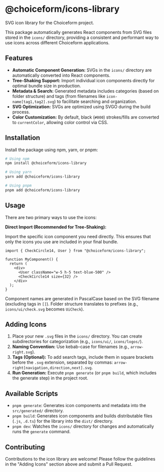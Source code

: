 # @choiceform/icons-library

SVG icon library for the Choiceform project.

This package automatically generates React components from SVG files stored in the `icons/` directory, providing a consistent and performant way to use icons across different Choiceform applications.

## Features

- **Automatic Component Generation:** SVGs in the `icons/` directory are automatically converted into React components.
- **Tree-Shaking Support:** Import individual icon components directly for optimal bundle size in production.
- **Metadata & Search:** Generated metadata includes categories (based on folder structure) and tags (from filenames like `icon-name[tag1,tag2].svg`) to facilitate searching and organization.
- **SVG Optimization:** SVGs are optimized using SVGO during the build process.
- **Color Customization:** By default, black (`#000`) strokes/fills are converted to `currentColor`, allowing color control via CSS.

## Installation

Install the package using npm, yarn, or pnpm:

```bash
# Using npm
npm install @choiceform/icons-library

# Using yarn
yarn add @choiceform/icons-library

# Using pnpm
pnpm add @choiceform/icons-library
```

## Usage

There are two primary ways to use the icons:

**Direct Import (Recommended for Tree-Shaking):**

Import the specific icon component you need directly. This ensures that only the icons you use are included in your final bundle.

```tsx
import { CheckCircle14, User } from "@choiceform/icons-library";

function MyComponent() {
  return (
    <div>
      <User className="w-5 h-5 text-blue-500" />
      <CheckCircle14 size={32} />
    </div>
  );
}
```

Component names are generated in PascalCase based on the SVG filename (excluding tags in `[]`). Folder structure translates to prefixes (e.g., `icons/ui/check.svg` becomes `UiCheck`).

## Adding Icons

1. Place your new `.svg` files in the `icons/` directory. You can create subdirectories for categorization (e.g., `icons/ui/`, `icons/logos/`).
2. **Naming Convention:** Use kebab-case for filenames (e.g., `arrow-right.svg`).
3. **Tags (Optional):** To add search tags, include them in square brackets before the `.svg` extension, separated by commas: `arrow-right[navigation,direction,next].svg`.
4. **Run Generation:** Execute `pnpm generate` (or `pnpm build`, which includes the generate step) in the project root.

## Available Scripts

- `pnpm generate`: Generates icon components and metadata into the `src/generated/` directory.
- `pnpm build`: Generates icon components and builds distributable files (`.js`, `.d.ts`) for the library into the `dist/` directory.
- `pnpm dev`: Watches the `icons/` directory for changes and automatically runs the `generate` command.

## Contributing

Contributions to the icon library are welcome! Please follow the guidelines in the "Adding Icons" section above and submit a Pull Request.
